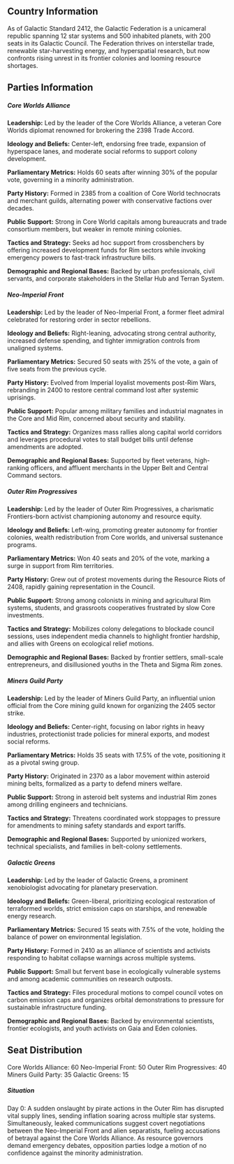 ## Country Information
As of Galactic Standard 2412, the Galactic Federation is a unicameral republic spanning 12 star systems and 500 inhabited planets, with 200 seats in its Galactic Council. The Federation thrives on interstellar trade, renewable star-harvesting energy, and hyperspatial research, but now confronts rising unrest in its frontier colonies and looming resource shortages.

## Parties Information

##### Core Worlds Alliance
**Leadership:** Led by the leader of the Core Worlds Alliance, a veteran Core Worlds diplomat renowned for brokering the 2398 Trade Accord.

**Ideology and Beliefs:** Center-left, endorsing free trade, expansion of hyperspace lanes, and moderate social reforms to support colony development.

**Parliamentary Metrics:** Holds 60 seats after winning 30% of the popular vote, governing in a minority administration.

**Party History:** Formed in 2385 from a coalition of Core World technocrats and merchant guilds, alternating power with conservative factions over decades.

**Public Support:** Strong in Core World capitals among bureaucrats and trade consortium members, but weaker in remote mining colonies.

**Tactics and Strategy:** Seeks ad hoc support from crossbenchers by offering increased development funds for Rim sectors while invoking emergency powers to fast-track infrastructure bills.

**Demographic and Regional Bases:** Backed by urban professionals, civil servants, and corporate stakeholders in the Stellar Hub and Terran System.


##### Neo-Imperial Front
**Leadership:** Led by the leader of Neo-Imperial Front, a former fleet admiral celebrated for restoring order in sector rebellions.

**Ideology and Beliefs:** Right-leaning, advocating strong central authority, increased defense spending, and tighter immigration controls from unaligned systems.

**Parliamentary Metrics:** Secured 50 seats with 25% of the vote, a gain of five seats from the previous cycle.

**Party History:** Evolved from Imperial loyalist movements post-Rim Wars, rebranding in 2400 to restore central command lost after systemic uprisings.

**Public Support:** Popular among military families and industrial magnates in the Core and Mid Rim, concerned about security and stability.

**Tactics and Strategy:** Organizes mass rallies along capital world corridors and leverages procedural votes to stall budget bills until defense amendments are adopted.

**Demographic and Regional Bases:** Supported by fleet veterans, high-ranking officers, and affluent merchants in the Upper Belt and Central Command sectors.


##### Outer Rim Progressives
**Leadership:** Led by the leader of Outer Rim Progressives, a charismatic Frontiers-born activist championing autonomy and resource equity.

**Ideology and Beliefs:** Left-wing, promoting greater autonomy for frontier colonies, wealth redistribution from Core worlds, and universal sustenance programs.

**Parliamentary Metrics:** Won 40 seats and 20% of the vote, marking a surge in support from Rim territories.

**Party History:** Grew out of protest movements during the Resource Riots of 2408, rapidly gaining representation in the Council.

**Public Support:** Strong among colonists in mining and agricultural Rim systems, students, and grassroots cooperatives frustrated by slow Core investments.

**Tactics and Strategy:** Mobilizes colony delegations to blockade council sessions, uses independent media channels to highlight frontier hardship, and allies with Greens on ecological relief motions.

**Demographic and Regional Bases:** Backed by frontier settlers, small-scale entrepreneurs, and disillusioned youths in the Theta and Sigma Rim zones.


##### Miners Guild Party
**Leadership:** Led by the leader of Miners Guild Party, an influential union official from the Core mining guild known for organizing the 2405 sector strike.

**Ideology and Beliefs:** Center-right, focusing on labor rights in heavy industries, protectionist trade policies for mineral exports, and modest social reforms.

**Parliamentary Metrics:** Holds 35 seats with 17.5% of the vote, positioning it as a pivotal swing group.

**Party History:** Originated in 2370 as a labor movement within asteroid mining belts, formalized as a party to defend miners welfare.

**Public Support:** Strong in asteroid belt systems and industrial Rim zones among drilling engineers and technicians.

**Tactics and Strategy:** Threatens coordinated work stoppages to pressure for amendments to mining safety standards and export tariffs.

**Demographic and Regional Bases:** Supported by unionized workers, technical specialists, and families in belt-colony settlements.


##### Galactic Greens
**Leadership:** Led by the leader of Galactic Greens, a prominent xenobiologist advocating for planetary preservation.

**Ideology and Beliefs:** Green-liberal, prioritizing ecological restoration of terraformed worlds, strict emission caps on starships, and renewable energy research.

**Parliamentary Metrics:** Secured 15 seats with 7.5% of the vote, holding the balance of power on environmental legislation.

**Party History:** Formed in 2410 as an alliance of scientists and activists responding to habitat collapse warnings across multiple systems.

**Public Support:** Small but fervent base in ecologically vulnerable systems and among academic communities on research outposts.

**Tactics and Strategy:** Files procedural motions to compel council votes on carbon emission caps and organizes orbital demonstrations to pressure for sustainable infrastructure funding.

**Demographic and Regional Bases:** Backed by environmental scientists, frontier ecologists, and youth activists on Gaia and Eden colonies.


## Seat Distribution
Core Worlds Alliance: 60
Neo-Imperial Front: 50
Outer Rim Progressives: 40
Miners Guild Party: 35
Galactic Greens: 15

##### Situation 
Day 0: A sudden onslaught by pirate actions in the Outer Rim has disrupted vital supply lines, sending inflation soaring across multiple star systems. Simultaneously, leaked communications suggest covert negotiations between the Neo-Imperial Front and alien separatists, fueling accusations of betrayal against the Core Worlds Alliance. As resource governors demand emergency debates, opposition parties lodge a motion of no confidence against the minority administration.
